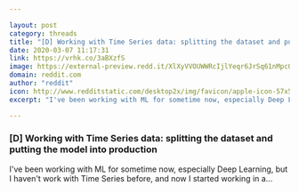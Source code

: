 ```yaml
---

layout: post
category: threads
title: "[D] Working with Time Series data: splitting the dataset and putting the model into production"
date: 2020-03-07 11:17:31
link: https://vrhk.co/3aBXzfS
image: https://external-preview.redd.it/XlXyVVOUWWRcIjlYeqr6JrSq61nMpcOmN2K56QaIw_U.png?width=732&height=383.246073298&auto=webp&crop=732:383.246073298,smart&s=9b2cbd57af89c2267382667a819116e103fed72c
domain: reddit.com
author: "reddit"
icon: http://www.redditstatic.com/desktop2x/img/favicon/apple-icon-57x57.png
excerpt: "I've been working with ML for sometime now, especially Deep Learning, but I haven't work with Time Series before, and now I started working in a..."

---
```


### [D] Working with Time Series data: splitting the dataset and putting the model into production

I've been working with ML for sometime now, especially Deep Learning, but I haven't work with Time Series before, and now I started working in a...
